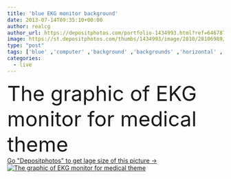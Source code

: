 ```yaml
---
title: 'blue EKG monitor background'
date: 2013-07-14T09:35:10+00:00
author: realcg
author_url: https://depositphotos.com/portfolio-1434993.html?ref=64678756
image: https://st.depositphotos.com/thumbs/1434993/image/2810/28106989/api_thumb_450.jpg?forcejpeg=true
type: "post"
tags: ['blue' ,'computer' ,'background' ,'backgrounds' ,'horizontal' ,'curve' ,'graphic' ,'illustration' ,'design' ,'human' ,'abstract' ,'health' ,'healthy' ,'life' ,'pattern' ,'medicine' ,'illness' ,'medical' ,'care' ,'technology' ,'line' ,'wave' ,'doctor' ,'heart' ,'screen' ,'monitor' ,'stress' ,'health care' ,'glowing' ,'live' ,'help' ,'science' ,'mesh' ,'ill' ,'theme' ,'wellness' ,'die' ,'graph' ,'for' ,'of' ,'Heartbeat' ,'dead' ,'normal' ,'the' ,'monitoring' ,'cardiologist' ,'amplitude' ,'cardiogram' ,'ekg' ,'electrocardiogram' ]
categories: 
  - live
---
```

<div aling="center">
            <font size="60"> The graphic of EKG monitor for medical theme</font>   
</div>
<div>
    <a href='https://st.depositphotos.com/thumbs/1434993/image/2810/28106989/api_thumb_450.jpg?forcejpeg=true?ref=64678756' target=_blank > Go "Depositphotos" to get lage size of this picture ->
        <img href='https://st.depositphotos.com/thumbs/1434993/image/2810/28106989/api_thumb_450.jpg?forcejpeg=true?ref=64678756' src='https://st.depositphotos.com/1434993/2810/i/950/depositphotos_28106989-stock-photo-blue-ekg-monitor-background.jpg?forcejpeg=true' alt='The graphic of EKG monitor for medical theme' >
    </a>
</div>
